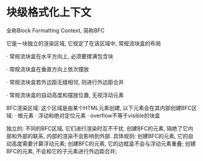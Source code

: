 # 块级格式化上下文

全称Block Formatting Context, 简称BFC

它是一块独立的渲染区域, 它规定了在该区域中, 常规流块盒的布局

· 常规流块盒在水平方向上, 必须要撑满包含块

· 常规流块盒在垂直方向上依次摆放

· 常规流块盒若外边距无缝相邻, 则进行外边距合并

· 常规流块盒的自动高度和摆放位置, 无视浮动元素

BFC渲染区域:
这个区域是由某个HTML元素创建, 以下元素会在其内部创建BFC区域:
· 根元素
· 浮动和绝对定位元素
· overflow不等于visible的块盒

独立的: 不同的BFC区域, 它们进行渲染时互不干扰. 创建BFC的元素, 隔绝了它内部和外部的联系, 内部的渲染不会影响到外部.
具体规则:
创建BFC的元素, 它的自动高度需要计算浮动元素;
创建BFC的元素, 它的边框盒不会与浮动元素重叠;
创建BFC的元素, 不会和它的子元素进行外边距合并;